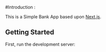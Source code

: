 #Introduction :

This is a Simple Bank App based upon  [Next.js](https://nextjs.org/).

## Getting Started

First, run the development server:

